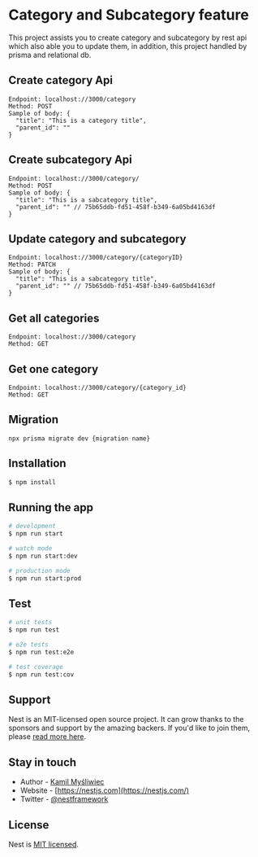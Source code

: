 # Category and Subcategory feature

This project assists you to create category and subcategory by rest api which  also able you to update them, in addition, this project handled by prisma and relational db.

## Create category Api
    Endpoint: localhost://3000/category
    Method: POST
    Sample of body: {
      "title": "This is a category title",
      "parent_id": ""
    }

## Create subcategory Api
    Endpoint: localhost://3000/category/
    Method: POST
    Sample of body: {
      "title": "This is a sabcategory title",
      "parent_id": "" // 75b65ddb-fd51-458f-b349-6a05bd4163df
    }

## Update category and subcategory
    Endpoint: localhost://3000/category/{categoryID}
    Method: PATCH
    Sample of body: {
      "title": "This is a sabcategory title",
      "parent_id": "" // 75b65ddb-fd51-458f-b349-6a05bd4163df
    }  
## Get all categories

    Endpoint: localhost://3000/category
    Method: GET

## Get one category

    Endpoint: localhost://3000/category/{category_id}
    Method: GET

## Migration
    npx prisma migrate dev {migration name}  

## Installation

```bash
$ npm install
```

## Running the app

```bash
# development
$ npm run start

# watch mode
$ npm run start:dev

# production mode
$ npm run start:prod
```

## Test

```bash
# unit tests
$ npm run test

# e2e tests
$ npm run test:e2e

# test coverage
$ npm run test:cov
```

## Support

Nest is an MIT-licensed open source project. It can grow thanks to the sponsors and support by the amazing backers. If you'd like to join them, please [read more here](https://docs.nestjs.com/support).

## Stay in touch

- Author - [Kamil Myśliwiec](https://kamilmysliwiec.com)
- Website - [https://nestjs.com](https://nestjs.com/)
- Twitter - [@nestframework](https://twitter.com/nestframework)

## License

Nest is [MIT licensed](LICENSE).
